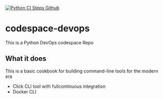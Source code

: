 [![Python CI Steps Github](https://github.com/bertrand12345/codespace-devops/actions/workflows/main.yml/badge.svg)](https://github.com/bertrand12345/codespace-devops/actions/workflows/main.yml)
# codespace-devops
This is a Python DevOps codespace Repo

## What it does

This is a basic cookbook for building command-line tools for the modern era 

* Click CLI tool with fullcontinuous integration    
* Docker CLI    
 